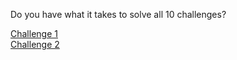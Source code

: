 Do you have what it takes to solve all 10 challenges?

[Challenge 1](challenge1/challenge1.md)<br>
[Challenge 2](challenge2/challenge2.md)

